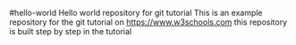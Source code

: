 #hello-world
Hello world repository for git tutorial
This is an example repository for the git tutorial on https://www.w3schools.com
this repository is built step by step in the tutorial
